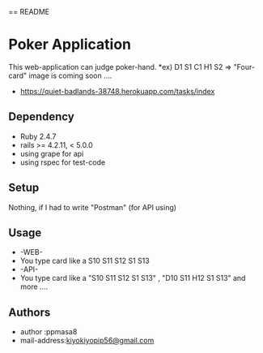 == README

# Poker Application
This web-application can judge poker-hand.
*ex) D1 S1 C1 H1 S2 => "Four-card"
image is coming soon ....
* https://quiet-badlands-38748.herokuapp.com/tasks/index
## Dependency
* Ruby 2.4.7
* rails >= 4.2.11, < 5.0.0
* using grape for api
* using rspec for test-code

## Setup
Nothing, if I had to write "Postman" (for API using)

## Usage
* -WEB-
* You type card like a S10 S11 S12 S1 S13
* -API-
* You type card like a "S10 S11 S12 S1 S13" , "D10 S11 H12 S1 S13" and more ....

## Authors
* author      :ppmasa8
* mail-address:kiyokiyopip56@gmail.com
